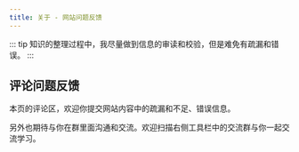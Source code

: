 ```yaml
---
title: 关于 - 网站问题反馈
---
```


::: tip
知识的整理过程中，我尽量做到信息的审读和校验，但是难免有疏漏和错误。
:::

## 评论问题反馈
本页的评论区，欢迎你提交网站内容中的疏漏和不足、错误信息。

另外也期待与你在群里面沟通和交流。欢迎扫描右侧工具栏中的交流群与你一起交流学习。

<Vssue/>